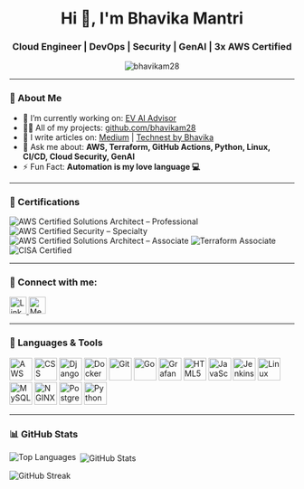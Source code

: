 <h1 align="center">Hi 👋, I'm Bhavika Mantri</h1>
<h3 align="center">Cloud Engineer | DevOps | Security | GenAI | 3x AWS Certified</h3>

<p align="center">
  <img src="https://komarev.com/ghpvc/?username=bhavikam28&label=Profile%20views&color=0e75b6&style=flat" alt="bhavikam28" />
</p>

---

### 🚀 About Me

- 🔭 I’m currently working on: [EV AI Advisor](https://github.com/bhavikam28/ev-ai-advisor)
- 👨‍💻 All of my projects: [github.com/bhavikam28](https://github.com/bhavikam28)
- 📝 I write articles on: [Medium](https://medium.com/@bhavi.28.mantri) | [Technest by Bhavika](https://technestbybhavika.com)
- 💬 Ask me about: **AWS, Terraform, GitHub Actions, Python, Linux, CI/CD, Cloud Security, GenAI**
- ⚡ Fun Fact: **Automation is my love language 💻**

---

### 🏅 Certifications

![AWS Certified Solutions Architect – Professional](https://img.shields.io/badge/AWS%20Certified%20Solutions%20Architect%20–%20Professional-%230073A6?style=for-the-badge&logo=amazon-aws&logoColor=white)
![AWS Certified Security – Specialty](https://img.shields.io/badge/AWS%20Certified%20Security%20–%20Specialty-%23232F3E?style=for-the-badge&logo=amazon-aws&logoColor=white)
![AWS Certified Solutions Architect – Associate](https://img.shields.io/badge/AWS%20Certified%20Solutions%20Architect%20–%20Associate-%23FF9900?style=for-the-badge&logo=amazon-aws&logoColor=white)
![Terraform Associate](https://img.shields.io/badge/HashiCorp%20Terraform%20Associate-%235835CC?style=for-the-badge&logo=terraform&logoColor=white)
![CISA Certified](https://img.shields.io/badge/CISA%20Certified-%23E60000?style=for-the-badge&logo=isecom&logoColor=white)

---

### 🤝 Connect with me:

<p align="left">
  <a href="https://linkedin.com/in/bhavika-mantri" target="_blank">
    <img src="https://cdn.jsdelivr.net/gh/devicons/devicon/icons/linkedin/linkedin-original.svg" alt="LinkedIn" width="30" />
  </a>
  <a href="https://medium.com/@bhavi.28.mantri" target="_blank">
    <img src="https://cdn.jsdelivr.net/gh/devicons/devicon/icons/markdown/markdown-original.svg" alt="Medium" width="30" />
  </a>
</p>

---

### 🧰 Languages & Tools

<p align="left">
  <img src="https://cdn.jsdelivr.net/gh/devicons/devicon/icons/amazonwebservices/amazonwebservices-original-wordmark.svg" width="40" alt="AWS" />
  <img src="https://cdn.jsdelivr.net/gh/devicons/devicon/icons/css3/css3-original-wordmark.svg" width="40" alt="CSS" />
  <img src="https://cdn.jsdelivr.net/gh/devicons/devicon/icons/django/django-plain.svg" width="40" alt="Django" />
  <img src="https://cdn.jsdelivr.net/gh/devicons/devicon/icons/docker/docker-original-wordmark.svg" width="40" alt="Docker" />
  <img src="https://cdn.jsdelivr.net/gh/devicons/devicon/icons/git/git-original.svg" width="40" alt="Git" />
  <img src="https://cdn.jsdelivr.net/gh/devicons/devicon/icons/go/go-original.svg" width="40" alt="Go" />
  <img src="https://cdn.jsdelivr.net/gh/devicons/devicon/icons/grafana/grafana-original.svg" width="40" alt="Grafana" />
  <img src="https://cdn.jsdelivr.net/gh/devicons/devicon/icons/html5/html5-original-wordmark.svg" width="40" alt="HTML5" />
  <img src="https://cdn.jsdelivr.net/gh/devicons/devicon/icons/javascript/javascript-original.svg" width="40" alt="JavaScript" />
  <img src="https://cdn.jsdelivr.net/gh/devicons/devicon/icons/jenkins/jenkins-original.svg" width="40" alt="Jenkins" />
  <img src="https://cdn.jsdelivr.net/gh/devicons/devicon/icons/linux/linux-original.svg" width="40" alt="Linux" />
  <img src="https://cdn.jsdelivr.net/gh/devicons/devicon/icons/mysql/mysql-original-wordmark.svg" width="40" alt="MySQL" />
  <img src="https://cdn.jsdelivr.net/gh/devicons/devicon/icons/nginx/nginx-original.svg" width="40" alt="NGINX" />
  <img src="https://cdn.jsdelivr.net/gh/devicons/devicon/icons/postgresql/postgresql-original-wordmark.svg" width="40" alt="PostgreSQL" />
  <img src="https://cdn.jsdelivr.net/gh/devicons/devicon/icons/python/python-original.svg" width="40" alt="Python" />
</p>

---

### 📊 GitHub Stats

<p>
  <img align="left" src="https://github-readme-stats.vercel.app/api/top-langs?username=bhavikam28&show_icons=true&locale=en&layout=compact" alt="Top Languages" />
</p>

<p>&nbsp;<img align="center" src="https://github-readme-stats.vercel.app/api?username=bhavikam28&show_icons=true&locale=en" alt="GitHub Stats" /></p>

<p><img align="center" src="https://github-readme-streak-stats.herokuapp.com/?user=bhavikam28&" alt="GitHub Streak" /></p>

